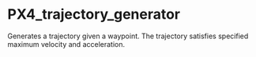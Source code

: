 # PX4_trajectory_generator

Generates a trajectory given a waypoint. 
The trajectory satisfies specified maximum velocity and acceleration. 
